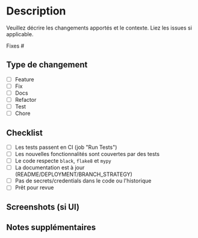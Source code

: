 # Description

Veuillez décrire les changements apportés et le contexte. Liez les issues si applicable.

Fixes #

## Type de changement
- [ ] Feature
- [ ] Fix
- [ ] Docs
- [ ] Refactor
- [ ] Test
- [ ] Chore

## Checklist
- [ ] Les tests passent en CI (job "Run Tests")
- [ ] Les nouvelles fonctionnalités sont couvertes par des tests
- [ ] Le code respecte `black`, `flake8` et `mypy`
- [ ] La documentation est à jour (README/DEPLOYMENT/BRANCH_STRATEGY)
- [ ] Pas de secrets/credentials dans le code ou l'historique
- [ ] Prêt pour revue

## Screenshots (si UI)

## Notes supplémentaires
